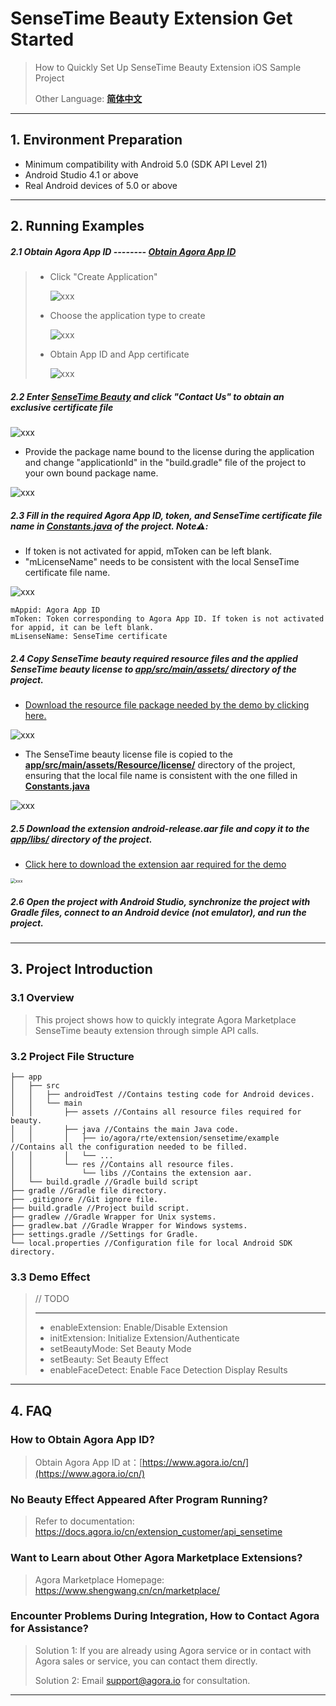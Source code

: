 # SenseTime Beauty Extension Get Started

> How to Quickly Set Up SenseTime Beauty Extension iOS Sample Project
>
> Other Language: [**简体中文**](README.zh.md)

---

## 1. Environment Preparation

- Minimum compatibility with Android 5.0 (SDK API Level 21)
- Android Studio 4.1 or above
- Real Android devices of 5.0 or above

---

## 2. Running Examples

##### 2.1 Obtain Agora App ID -------- [Obtain Agora App ID](https://docs.agora.io/cn/Agora%20Platform/get_appid_token?platform=All%20Platforms#%E8%8E%B7%E5%8F%96-app-id)

> - Click "Create Application"
>
>   ![xxx](https://accktvpic.oss-cn-beijing.aliyuncs.com/pic/github_readme/create_app_1.jpg)
>
> - Choose the application type to create
>
>   ![xxx](https://accktvpic.oss-cn-beijing.aliyuncs.com/pic/github_readme/create_app_2.jpg)
>
> - Obtain App ID and App certificate
>
>   ![xxx](https://accktvpic.oss-cn-beijing.aliyuncs.com/pic/github_readme/get_app_id.jpg)

##### 2.2 Enter [SenseTime Beauty](https://console.agora.io/marketplace/license/introduce?serviceName=sensetime-ar) and click "Contact Us" to obtain an exclusive certificate file

![xxx](https://web-cdn.agora.io/docs-files/1677137763250)

- Provide the package name bound to the license during the application and change "applicationId" in the "build.gradle" file of the project to your own bound package name.

![xxx](https://accktvpic.oss-cn-beijing.aliyuncs.com/pic/github_readme/market-place/SenseTime/SenseTime-Android-5.png)

##### 2.3 Fill in the required Agora App ID, token, and SenseTime certificate file name in [**Constants.java**](app/src/main/java/io/agora/rte/extension/sensetime/example/Constants.java) of the project. Note⚠️:

* If token is not activated for appid, mToken can be left blank.
* "mLicenseName" needs to be consistent with the local SenseTime certificate file name.

![xxx](https://accktvpic.oss-cn-beijing.aliyuncs.com/pic/github_readme/market-place/SenseTime/SenseTime-Android-1.png)

```texag-0-1gpap96h0ag-1-1gpap96h0ag-0-1gpap96h0ag-1-1gpap96h0ag-0-1gpap96h0ag-1-1gpap96h0ag-0-1gpap96h0ag-1-1gpap96h0ag-0-1gpap96h0ag-1-1gpap96h0
mAppid: Agora App ID
mToken: Token corresponding to Agora App ID. If token is not activated for appid, it can be left blank. 
mLisenseName: SenseTime certificate
```

##### 2.4 Copy SenseTime beauty required resource files and the applied SenseTime beauty license to [**app/src/main/assets/**](app/src/main/assets/) directory of the project.

* [Download the resource file package needed by the demo by clicking here.](https://download.agora.io/marketplace/release/SenseTime_v8.9.3_Resources.zip)

![xxx](https://accktvpic.oss-cn-beijing.aliyuncs.com/pic/github_readme/market-place/SenseTime/SenseTime-Android-2.png)

* The SenseTime beauty license file is copied to the [**app/src/main/assets/Resource/license/**](app/src/main/assets/Resource/license/) directory of the project, ensuring that the local file name is consistent with the one filled in [**Constants.java**](app/src/main/java/io/agora/rte/extension/sensetime/example/Constants.java)

![xxx](https://accktvpic.oss-cn-beijing.aliyuncs.com/pic/github_readme/market-place/SenseTime/SenseTime-Android-3.png)

##### 2.5 Download the extension android-release.aar file and copy it to the [**app/libs/**](app/libs/) directory of the project.

* [Click here to download the extension aar required for the demo](https://download.agora.io/marketplace/release/Agora_Marketplace_SenseTime_v8.9.3_Extension_for_Android_v4.1.1-2.zip)

<img src="https://accktvpic.oss-cn-beijing.aliyuncs.com/pic/github_readme/market-place/SenseTime/SenseTime-Android-4.png" alt="xxx" style="zoom:50%;" />

##### 2.6 Open the project with Android Studio, synchronize the project with Gradle files, connect to an Android device (not emulator), and run the project.



---

## 3. Project Introduction

### 3.1 Overview

> This project shows how to quickly integrate Agora Marketplace SenseTime beauty extension through simple API calls.

### 3.2 Project File Structure

```
├── app
│   ├── src
│   │   ├── androidTest //Contains testing code for Android devices.
│   │   └── main
│   │       ├── assets //Contains all resource files required for beauty.
│   │       ├── java //Contains the main Java code.
│   │       │   ├── io/agora/rte/extension/sensetime/example //Contains all the configuration needed to be filled.
│   │       │   └── ...
│   │       └── res //Contains all resource files.
│   │           └── libs //Contains the extension aar.
│   └── build.gradle //Gradle build script
├── gradle //Gradle file directory.
├── .gitignore //Git ignore file.
├── build.gradle //Project build script.
├── gradlew //Gradle Wrapper for Unix systems.
├── gradlew.bat //Gradle Wrapper for Windows systems.
├── settings.gradle //Settings for Gradle.
└── local.properties //Configuration file for local Android SDK directory.
```

### 3.3 Demo Effect

> // TODO
>
> ---
>
> * enableExtension: Enable/Disable Extension
> * initExtension: Initialize Extension/Authenticate
> * setBeautyMode: Set Beauty Mode
> * setBeauty: Set Beauty Effect
> * enableFaceDetect: Enable Face Detection Display Results

---

## 4. FAQ

### How to Obtain Agora App ID?

> Obtain Agora App ID at：[https://www.agora.io/cn/](https://www.agora.io/cn/)

### No Beauty Effect Appeared After Program Running?

> Refer to documentation: https://docs.agora.io/cn/extension_customer/api_sensetime

### Want to Learn about Other Agora Marketplace Extensions?

> Agora Marketplace Homepage: https://www.shengwang.cn/cn/marketplace/

### Encounter Problems During Integration, How to Contact Agora for Assistance?

> Solution 1: If you are already using Agora service or in contact with Agora sales or service, you can contact them directly.
>
> Solution 2: Email [support@agora.io](mailto:support@agora.io) for consultation.

---